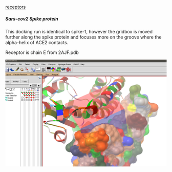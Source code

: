 [receptors](../)

##### Sars-cov2 Spike protein
This docking run is identical to spike-1, however the gridbox is moved further along
the spike protein and focuses more on the groove where the alpha-helix of ACE2 contacts.


Receptor is chain E from 2AJF.pdb

![alt text](gridbox.png "Spike protein")
